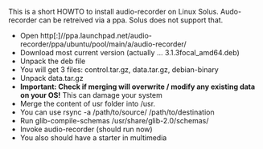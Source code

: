 This is a short HOWTO
to install audio-recorder on Linux Solus. Audo-recorder can be retreived via a ppa. Solus does not support that.

* Open http[:]//ppa.launchpad.net/audio-recorder/ppa/ubuntu/pool/main/a/audio-recorder/
* Download most current version (actually ... 3.1.3focal_amd64.deb)
* Unpack the deb file
* You will get 3 files: control.tar.gz, data.tar.gz, debian-binary
* Unpack data.tar.gz
* <b>Important: Check if merging will overwrite / modify any existing data on your OS!</b> This can damage your system
* Merge the content of usr folder into /usr.
* You can use rsync -a /path/to/source/ /path/to/destination
* Run glib-compile-schemas /usr/share/glib-2.0/schemas/
* Invoke audio-recorder (should run now)
* You also should have a starter in multimedia


